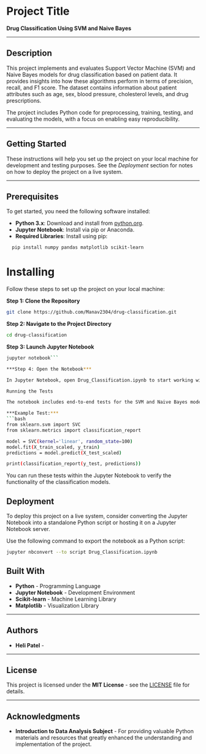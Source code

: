 # Project Title

**Drug Classification Using SVM and Naive Bayes**

---

## Description

This project implements and evaluates Support Vector Machine (SVM) and Naive Bayes models for drug classification based on patient data. It provides insights into how these algorithms perform in terms of precision, recall, and F1 score. The dataset contains information about patient attributes such as age, sex, blood pressure, cholesterol levels, and drug prescriptions. 

The project includes Python code for preprocessing, training, testing, and evaluating the models, with a focus on enabling easy reproducibility.

---

## Getting Started

These instructions will help you set up the project on your local machine for development and testing purposes. See the *Deployment* section for notes on how to deploy the project on a live system.

---

## Prerequisites

To get started, you need the following software installed:

- **Python 3.x**: Download and install from [python.org](https://www.python.org/).
- **Jupyter Notebook**: Install via pip or Anaconda.
- **Required Libraries**: Install using pip:
```bash
  pip install numpy pandas matplotlib scikit-learn
```
# Installing

Follow these steps to set up the project on your local machine:

**Step 1: Clone the Repository**
```bash
git clone https://github.com/Manav2304/drug-classification.git
```
**Step 2: Navigate to the Project Directory**
```bash
cd drug-classification
```
**Step 3: Launch Jupyter Notebook**
```bash
jupyter notebook```

***Step 4: Open the Notebook***

In Jupyter Notebook, open Drug_Classification.ipynb to start working with the project.

Running the Tests

The notebook includes end-to-end tests for the SVM and Naive Bayes models, from preprocessing the data to model evaluation.

***Example Test:***
```bash
from sklearn.svm import SVC
from sklearn.metrics import classification_report

model = SVC(kernel='linear', random_state=100)
model.fit(X_train_scaled, y_train)
predictions = model.predict(X_test_scaled)

print(classification_report(y_test, predictions))
```

You can run these tests within the Jupyter Notebook to verify the functionality of the classification models.

## Deployment
To deploy this project on a live system, consider converting the Jupyter Notebook into a standalone Python script or hosting it on a Jupyter Notebook server.

Use the following command to export the notebook as a Python script:

```bash
jupyter nbconvert --to script Drug_Classification.ipynb
```
## Built With

- **Python** - Programming Language
- **Jupyter Notebook** - Development Environment
- **Scikit-learn** - Machine Learning Library
- **Matplotlib** - Visualization Library

---

## Authors

- **Heli Patel** - 

---

## License

This project is licensed under the **MIT License** - see the [LICENSE](LICENSE) file for details.

---

## Acknowledgments

- **Introduction to Data Analysis Subject** - For providing valuable Python materials and resources that greatly enhanced the understanding and implementation of the project.

